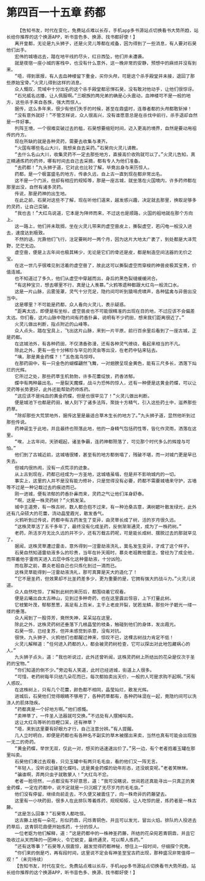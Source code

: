 # 第四百一十五章 药都
        【告知书友，时代在变化，免费站点难以长存，手机app多书源站点切换看书大势所趋，站长给你推荐的这个换源APP，听书音色多、换源、找书都好使！】
       离开皇都，无论是九头狮子，还是火灵儿等都在戒备，因为得到了一些消息，有人要对石昊他们出手。
       宏伟的城墙远去，踏在地平线的尽头，红日西坠，他们并未遭袭。
       就是夜宿一座小城的客栈中，也没有什么意外，这一晚非常的安静，预想中的麻烦并没有到来。
       “唔，得到禀报，有人去血神楼留下重金，买你头颅，可是这个杀手殿堂并未接，退回了那些原始宝骨。”火灵儿得到这样的消息。
       众人慨叹，荒域中十分出名的这个杀手殿堂都忌惮石昊，没有敢对他动手，让他们很惊讶。
       “石兄威名远播，让人佩服啊。”三眼族的两兄弟的确是心头震动，血神楼可不是一般的地方，这些杀手来自各族，强大而惊人。
       据传，这么多年来，很少有他们失手的时候，甚至在鼎盛时，连尊者都的头颅都敢斩掉！
       “没有意外就好！”不管怎样说，众人很高兴，没有谁愿意总是在杀伐中前行，杀手退却自然是一件好事。
       列阵王境，一个很难突破过去的槛，石昊想要缩短时间，迈入更高的境界，自然是要动用祖传的丹方。
       现在所缺的就是各种灵药，需要去收集与凑齐。
       “火国有哪些名山大川，我想亲自去采药。”石昊向火灵儿请教。
       “去什么名山大川，收集灵药不一定去那些地方，直接高价收购就可以了。”火灵儿告知，真正精通炼药的药师，哪有时间去自己去采摘，都有专人为他们准备。
       “去药都！”九头狮子道，它对此也比较了解，毕竟出身与来历惊人。
       药都，是一个极富盛名的地方，传承久远，自上古一直到现在都非常出名。
       这不是一个门派，但却有相应的规矩等，那是一座古城，就坐落在火国境内，许多药师都在那里出没，自然有诸多灵药。
       传说，那是药神的出生地。
       在此之前，石昊对这些不了解，现在听他们道来，越发感兴趣，决定就去那里，换取足够多的灵药，让自己突破。
       “我也去！”大红鸟说道，它本是为拜师而来，不过这也是顺路，火国的祖地就在那个方向上。
       这一路上，他们并未耽搁，坐在火灵儿带来的虚空兽皮上，撕裂虚空，若闪电一般没入进去，速度达到极致。
       不然的话，光靠他们飞行，注定要耗时一两个月，因为这片大地太广袤了，到处都是大泽荒野，茫茫无边。
       虚空兽，便是上古年间也极其稀少，无论是它们的骨还是皮，都是制造空间法器的无价之宝。
       在这一世几乎很难见到活着的虚空兽了，故此这可以撕裂虚空而穿梭的神兽皮极其宝贵，价值连城。
       也不知道过了多久，他们从虚空中穿越而出，身后的黑色裂缝缓缓闭合。
       “有这种宝贝，想去哪里不行，真是让人羡慕。”火鸦等遗种都跟大红鸟一般流口水。
       这是一片山脉，云雾笼罩，灵气十分充足，隐约间可听到猿啼虎啸声，各种猛禽与异兽出没当中。
       这是哪里？不可能是药都，众人看向火灵儿，表示疑惑。
       “距离太远，即便是有坐标，虚空兽皮也不可能很精准的出现在目的地，不过应该不会偏差太远。你们看，这片山脉中隐约间有药香扑鼻，说明有不少药田，想来我们距离很近了。”
       火灵儿做出判断，指点附近的山峰等。
       众人点头，踏在宝具上，飞出这片山脉，来到一片平原，前行百余里后看到了一座古城，正是药都。
       在这城池外，有各种药田，不仅清香弥漫，还有各种灵气缭绕，看起来相当的不凡。
       除此之外，更有一些十分稀珍与罕见的灵虫等出没，在老药中钻来钻去。
       “咦，那是黄金药蝶？！”五色鸾鸟惊呼。
       在那药田中，有一只金色的蝴蝶翩然飞舞，一对翅膀呈现金黄色，能有三尺多长，洒落下灿烂的光辉。
       它所过之处，那些药草生机勃勃，许多花蕾绽放，药香浓郁。
       蝶中有两种最出名，一是裂天魔蝶，战斗力恐怖的惊人，还有一种便是这黄金药蝶，可以让灵药等长势更好，此外还能帮助药师炼药。
       “这应该不是纯血的黄金药蝶，但是也很罕见了！”火灵儿做出判断。
       便是城池下也都是药田，被人刻下了诸多法阵，聚拢十方精气，引入这些药土中，滋养那些药草。
       “除却那些大荒禁地外，据传这里是最适合草木生长的地方了。”九头狮子道，显然他听到过那些传说。
       药神诞生于此地，并且最终也殒落此地，他的一身精气包括药性等，皆化作灵雨，洒落在这里。
       “唉，上古年间，天骄崛起，诸圣争霸，连药神都殒落了，可见那个时代多么的辉煌与可怕。”
       他们到了古城近前，这城墙很矮，甚至有的地方都倒塌了，残破不堪，而一对城门更是早已失去。
       但城内很热闹，没有一点荒凉的迹象。
       从上古到现在，药都已经成为一方圣地，这城墙虽塌，但是并不影响城内的一切。
       事实上，这里的人并不是没有能力修补，只是觉得没有必要，药都不需要城墙来守护，古墙等不过是一种记载过去的痕迹而已。
       刚一进城，便有浓郁的药香扑鼻而来，灵药之气让他们浑身舒泰。
       “啊，这是一株灵药树？”火鸦发呆。
       城中主道旁，有一株古树，数人都合抱不过来，有一种沧桑古意，满树碧叶散发绿光，此外还有几朵硕大的花蕾，流动晶莹霞光，散发香气。
       火鸦听到过传说，药都中有古药发生了变异，由灵草长成了树，活的岁月很久远。
       “这株灵草活了五千多年了，最终没有化成圣药，反倒渐渐通灵，成为了一株药树。”
       老药，所活岁月无比久远的并不少，还有万载古药呢，可是能长成树、摆脱过去的那就罕见了。
       据闻，这株灵草遭过雷击，意外得到一汪雷劫液洗礼，莫名发生变异，才成了这个样子。
       石昊自然知道雷劫液多么的珍贵，当年在补天阁时，慕炎老祖教他雷法，曾经为了成全他，而带着他于雷雨天进入云层中炼化这种雷劫液，十分凶险。
       而在那之前，慕炎老祖自己也只炼化到过一滴而已。
       这株灵草能得到一汪雷劫液洗礼，那可真算是天大的造化了！
       “它不是圣药，但效果却不比圣药差多少，更为重要的是，它拥有强大的战斗力。”火灵儿说道。
       众人自然吃惊，了解到此树的来历后，都围绕着它观看。
       便是云曦出自太古神山，见到过多种奇药，也在这里露出惊容，上下打量此树。
       它枝繁叶茂，郁郁葱葱，高足有上百米，主干上老皮开裂，犹若龙鳞，那些叶子碧光一缕一缕的垂落。
       众人闻到了一股芬芳，竟然失神，呆呆站在这里。
       除此之外，这株灵药树还垂落下几根晶莹的枝条，触碰到他们的身体，发出霞光。
       石昊一惊，已经复苏，但并未感觉到杀意，没有对抗。
       很快，九头狮子、火鸦他们也都醒过神来，惊叹不已，这棵古树战力肯定不低！
       火灵儿解释道：“任何进入药都的人，都会被灵药树检查，它可以探出对此地包藏祸心的人。”
       九头狮子点头，道：“我也听说过，此外还曾听闻，这株灵药树上所结出的花朵是仅次于圣药的宝物。”
       “你们知道的倒不少。”旁边有人笑道，此时已经进城，街道上人很多。
       “可惜，老药树每年只结几朵花而已，每次都拍卖出天价，一般的人可是求购不起啊。”另有人感叹。
       在这株树上，只有几个花蕾，颜色都不相同，晶莹灿烂，散发光辉。
       进城后，石昊他们觉得眼睛不够用了，各种药草都有，各种药味混在一起，竟隐约间可以洗涤人的肌体隐疾。
       “药都真是一个好地方啊。”他们感慨。
       “卖神草了，一件圣人法器就可交换。”不远处有人摆摊叫卖。
       这让大红鸟等听的目瞪口呆，还有神草？
       “唔，来到这里要有好眼力才行，自己注意分辨。”有人提醒。
       几人立时明白，即便是药都也有各种名不副实的草木被摆出来卖，当然也真有可能会出现独一无二的奇药。
       “黄金药蝶，举世无双，仅此一对，想买的话速速出价了。”另一边，有个老者抱着玉罐在那里叫卖。
       石昊他们凑过去观看，只见玉罐中有两只毛毛虫，看的他们又一阵无言。
       “年轻人，没听说过破茧化蝶吗，这是黄金药蝶的幼年形态，还没蜕变呢。”老者笑眯眯。
       “骗谁啊，弄两只虫子就敢蒙人！”大红鸟不忿。
       老者一脸坦然，一点都没有不好意思，道：“我可没瞎说，世间若还真能寻出一只真正的黄金药蝶，一定在药都中，说不定就是一只沉眠了无尽岁月的毛毛虫。”
       他们没有停留，继续向前走去，不久便又被震住了，向一株奇异的药藤望去。
       这里有一小块药田，很多人在此排队等着炼药，规规矩矩，让人吃惊的是，炼药者是一株古藤。
       “这是怎么回事？”石昊等人都吃惊。
       这古藤上结有一朵花，形似药鼎，闪烁青铜色，并且可以发光，冒出火焰。排队的人投进去药草后，这青铜花鼎便开始炼药，十分的惊人。
       一位老妪为他们解释，道：“这是药都中的一株神圣药藤，所结的花朵宛若青铜鼎，并且它吸收过从天而降的一团神火，令它蜕变，最终通灵，可以帮人炼药。”
       “还有这等事？”石昊等人很震惊，越发觉得药都神秘，想住上一段时间，仔细探个究竟。
       “你们来的倒是巧，再有段时间，这里说不定会有神圣至宝古药出现，那种盛况非常值得一观！”（未完待续）
       【告知书友，时代在变化，免费站点难以长存，手机app多书源站点切换看书大势所趋，站长给你推荐的这个换源APP，听书音色多、换源、找书都好使！】